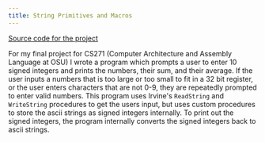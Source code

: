 ```yaml
---
title: String Primitives and Macros
---
```


[Source code for the project](https://github.com/erietz/osu-cs271-project6)

For my final project for CS271 (Computer Architecture and Assembly Language at
OSU) I wrote a program which prompts a user to enter 10 signed integers and
prints the numbers, their sum, and their average. If the user inputs a numbers
that is too large or too small to fit in a 32 bit register, or the user enters
characters that are not 0-9, they are repeatedly prompted to enter valid
numbers. This program uses Irvine's `ReadString` and `WriteString` procedures
to get the users input, but uses custom procedures to store the ascii strings
as signed integers internally. To print out the signed integers, the program
internally converts the signed integers back to ascii strings.
